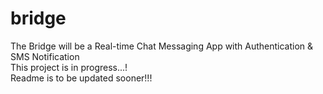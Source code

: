 # bridge
The Bridge will be a Real-time Chat Messaging App with Authentication &amp; SMS Notification
<br>
This project is in progress...!
<br>
Readme is to be updated sooner!!!
